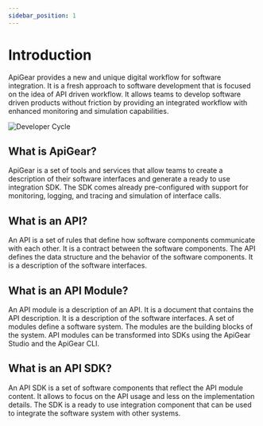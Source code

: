 ```yaml
---
sidebar_position: 1
---
```


# Introduction

ApiGear provides a new and unique digital workflow for software integration. It is a fresh approach to software development that is focused on the idea of API driven workflow. It allows teams to develop software driven products without friction by providing an integrated workflow with enhanced monitoring and simulation capabilities.

![Developer Cycle](/img/devcycle_light.svg)

## What is ApiGear?

ApiGear is a set of tools and services that allow teams to create a description of their software interfaces and generate a ready to use integration SDK. The SDK comes already pre-configured with support for monitoring, logging, and tracing and simulation of interface calls.

## What is an API?

An API is a set of rules that define how software components communicate with each other. It is a contract between the software components. The API defines the data structure and the behavior of the software components. It is a description of the software interfaces.

## What is an API Module?

An API module is a description of an API. It is a document that contains the API description. It is a description of the software interfaces. A set of modules define a software system. The modules are the building blocks of the system. API modules can be transformed into SDKs using the ApiGear Studio and the ApiGear CLI.

## What is an API SDK?

An API SDK is a set of software components that reflect the API module content. It allows to focus on the API usage and less on the implementation details. The SDK is a ready to use integration component that can be used to integrate the software system with other systems.



